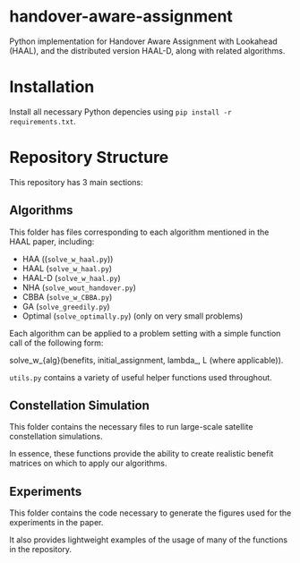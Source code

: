 # handover-aware-assignment
Python implementation for Handover Aware Assignment with Lookahead (HAAL), and the distributed version HAAL-D, along with related algorithms.

# Installation

Install all necessary Python depencies using `pip install -r requirements.txt`.

# Repository Structure

This repository has 3 main sections:

## Algorithms

This folder has files corresponding to each algorithm mentioned in the HAAL paper, including:
 - HAA ((`solve_w_haal.py`))
 - HAAL (`solve_w_haal.py`)
 - HAAL-D (`solve_w_haal.py`)
 - NHA (`solve_wout_handover.py`)
 - CBBA (`solve_w_CBBA.py`)
 - GA (`solve_greedily.py`)
 - Optimal (`solve_optimally.py`) (only on very small problems)

Each algorithm can be applied to a problem setting with a simple function call of the following form:

solve_w_{alg}(benefits, initial_assignment, lambda_, L (where applicable)).

`utils.py` contains a variety of useful helper functions used throughout.

## Constellation Simulation

This folder contains the necessary files to run large-scale satellite constellation simulations.

In essence, these functions provide the ability to create realistic benefit matrices on which to apply our algorithms.

## Experiments

This folder contains the code necessary to generate the figures used for the experiments in the paper.

It also provides lightweight examples of the usage of many of the functions in the repository.